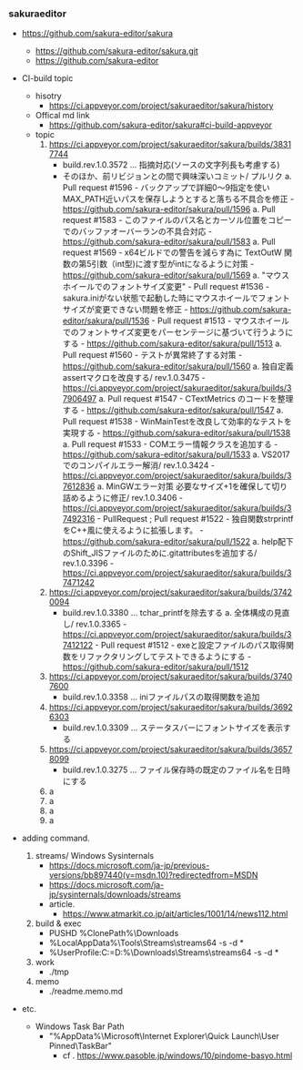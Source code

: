 ### sakuraeditor
- https://github.com/sakura-editor/sakura
    - https://github.com/sakura-editor/sakura.git
    - https://github.com/sakura-editor 

- CI-build topic
    - hisotry
        - https://ci.appveyor.com/project/sakuraeditor/sakura/history
    - Offical md link
        - https://github.com/sakura-editor/sakura#ci-build-appveyor
    - topic
        1. https://ci.appveyor.com/project/sakuraeditor/sakura/builds/38317744
           - build.rev.1.0.3572 ... 指摘対応(ソースの文字列長も考慮する)
           - そのほか、前リビジョンとの間で興味深いコミット/ プルリク
               a. Pull request #1596 - バックアップで詳細$0～$9指定を使いMAX_PATH近いパスを保存しようとすると落ちる不具合を修正
                   - https://github.com/sakura-editor/sakura/pull/1596
               a. Pull request #1583 - このファイルのパス名とカーソル位置をコピーでのバッファオーバーランの不具合対応
                   - https://github.com/sakura-editor/sakura/pull/1583
               a. Pull request #1569 - x64ビルドでの警告を減らす為に TextOutW 関数の第5引数（int型)に渡す型がintになるように対策
                   - https://github.com/sakura-editor/sakura/pull/1569
               a. "マウスホイールでのフォントサイズ変更"
                   - Pull request #1536 - sakura.iniがない状態で起動した時にマウスホイールでフォントサイズが変更できない問題を修正
                       - https://github.com/sakura-editor/sakura/pull/1536
                   - Pull request #1513 - マウスホイールでのフォントサイズ変更をパーセンテージに基づいて行うようにする
                       - https://github.com/sakura-editor/sakura/pull/1513
               a. Pull request #1560 - テストが異常終了する対策
                   - https://github.com/sakura-editor/sakura/pull/1560
               a. 独自定義assertマクロを改良する/ rev.1.0.3475
                   - https://ci.appveyor.com/project/sakuraeditor/sakura/builds/37906497
               a. Pull request #1547 - CTextMetrics のコードを整理する
                   - https://github.com/sakura-editor/sakura/pull/1547
               a. Pull request #1538 - WinMainTestを改良して効率的なテストを実現する
                   - https://github.com/sakura-editor/sakura/pull/1538
               a. Pull request #1533 - COMエラー情報クラスを追加する
                   - https://github.com/sakura-editor/sakura/pull/1533
               a. VS2017でのコンパイルエラー解消/ rev.1.0.3424
                   - https://ci.appveyor.com/project/sakuraeditor/sakura/builds/37612836
               a. MinGWエラー対策 必要なサイズ+1を確保して切り詰めるように修正/ rev.1.0.3406
                   - https://ci.appveyor.com/project/sakuraeditor/sakura/builds/37492316
                   - PullRequest ; Pull request #1522 - 独自関数strprintfをC++風に使えるように拡張します。
                       - https://github.com/sakura-editor/sakura/pull/1522
               a. help配下のShift_JISファイルのために.gitattributesを追加する/ rev.1.0.3396
                   - https://ci.appveyor.com/project/sakuraeditor/sakura/builds/37471242
        1. https://ci.appveyor.com/project/sakuraeditor/sakura/builds/37420094
           - build.rev.1.0.3380 ... tchar_printfを除去する
               a. 全体構成の見直し/ rev.1.0.3365
                   - https://ci.appveyor.com/project/sakuraeditor/sakura/builds/37412122
                   - Pull request #1512 - exeと設定ファイルのパス取得関数をリファクタリングしてテストできるようにする
                       - https://github.com/sakura-editor/sakura/pull/1512
        1. https://ci.appveyor.com/project/sakuraeditor/sakura/builds/37407600
           - build.rev.1.0.3358 ... iniファイルパスの取得関数を追加
        1. https://ci.appveyor.com/project/sakuraeditor/sakura/builds/36926303
           - build.rev.1.0.3309 ... ステータスバーにフォントサイズを表示する
        1. https://ci.appveyor.com/project/sakuraeditor/sakura/builds/36578099
           - build.rev.1.0.3275 ... ファイル保存時の既定のファイル名を日時にする
        1. a
        1. a
        1. a
        1. a

- adding command.
    1. streams/ Windows Sysinternals
        - https://docs.microsoft.com/ja-jp/previous-versions/bb897440(v=msdn.10)?redirectedfrom=MSDN
        - https://docs.microsoft.com/ja-jp/sysinternals/downloads/streams
        - article.
            - https://www.atmarkit.co.jp/ait/articles/1001/14/news112.html
    1. build & exec
        - PUSHD %ClonePath%\Downloads
        - %LocalAppData%\Tools\Streams\streams64 -s -d *
        - %UserProfile:C:=D:%\Downloads\Streams\streams64 -s -d *
    1. work
        - ./tmp
    1. memo
        - ./readme.memo.md

- etc.
    - Windows Task Bar Path
        - "%AppData%\Microsoft\Internet Explorer\Quick Launch\User Pinned\TaskBar"
            - cf . https://www.pasoble.jp/windows/10/pindome-basyo.html
